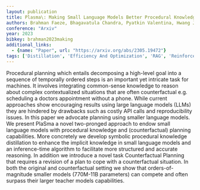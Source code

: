 ```yaml
---
layout: publication
title: Plasma\: Making Small Language Models Better Procedural Knowledge Models For (counterfactual) Planning
authors: Brahman Faeze, Bhagavatula Chandra, Pyatkin Valentina, Hwang Jena D., Li Xiang Lorraine, Arai Hirona J., Sanyal Soumya, Sakaguchi Keisuke, Ren Xiang, Choi Yejin
conference: "Arxiv"
year: 2023
bibkey: brahman2023making
additional_links:
  - {name: "Paper", url: "https://arxiv.org/abs/2305.19472"}
tags: ['Distillation', 'Efficiency And Optimization', 'RAG', 'Reinforcement Learning', 'Tools']
---
```

Procedural planning which entails decomposing a high-level goal into a sequence of temporally ordered steps is an important yet intricate task for machines. It involves integrating common-sense knowledge to reason about complex contextualized situations that are often counterfactual e.g. scheduling a doctors appointment without a phone. While current approaches show encouraging results using large language models (LLMs) they are hindered by drawbacks such as costly API calls and reproducibility issues. In this paper we advocate planning using smaller language models. We present PlaSma a novel two-pronged approach to endow small language models with procedural knowledge and (counterfactual) planning capabilities. More concretely we develop symbolic procedural knowledge distillation to enhance the implicit knowledge in small language models and an inference-time algorithm to facilitate more structured and accurate reasoning. In addition we introduce a novel task Counterfactual Planning that requires a revision of a plan to cope with a counterfactual situation. In both the original and counterfactual setting we show that orders-of-magnitude smaller models (770M-11B parameters) can compete and often surpass their larger teacher models capabilities.
